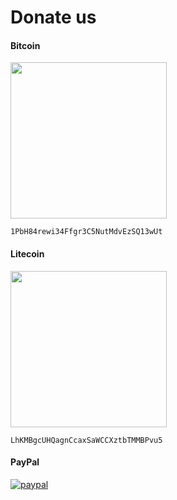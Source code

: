 # Donate us
#### Bitcoin
[<img src="https://user-images.githubusercontent.com/10513420/41819227-073deee4-77bd-11e8-90d2-1a0ec9de3fbf.png" width="250px">](bitcoin:1PbH84rewi34Ffgr3C5NutMdvEzSQ13wUt)

``` 1PbH84rewi34Ffgr3C5NutMdvEzSQ13wUt ```

#### Litecoin
[<img src="https://user-images.githubusercontent.com/10513420/41819396-f2e49184-77bf-11e8-9f62-452bf559b912.png" width="250px">](litecoin:LhKMBgcUHQagnCcaxSaWCCXztbTMMBPvu5)

``` LhKMBgcUHQagnCcaxSaWCCXztbTMMBPvu5 ```

#### PayPal
[![paypal](https://www.paypalobjects.com/en_US/i/btn/btn_donate_LG.gif)](http://paypal.com/cgi-bin/webscr?cmd=_donations&business=szostak1995@gmail.com&item_name=Buy+us+a+cup+of+coffee&cy_code=USD)

